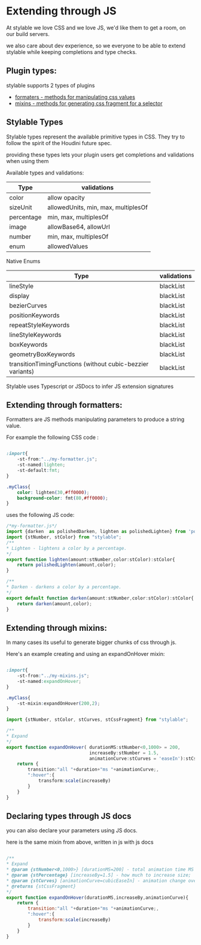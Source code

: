 # Extending through JS

At stylable we love CSS and we love JS, we'd like them to get a room, on our build servers.

we also care about dev experience, so we everyone to be able to extend stylable while keeping completions and type checks.


## Plugin types:

stylable supports 2 types of plugins
* [formaters - methods for manipulating css values]('./formaters.md)
* [mixins - methods for generating css fragment for a selector]('./mixin-syntax.md)




## Stylable Types

Stylable types represent the available primitive types in CSS. They try to follow the spirit of the Houdini future spec. 

providing these types lets your plugin users get completions and validations when using them

Available types and validations:

| Type | validations |
|----|----|
|color| allow opacity | 
|sizeUnit| allowedUnits, min, max, multiplesOf | 
|percentage| min, max, multiplesOf | 
|image| allowBase64, allowUrl | 
|number| min, max, multiplesOf | 
|enum| allowedValues |

Native Enums

| Type | validations |
|----|----|
|lineStyle| blackList |
| display | blackList |
| bezierCurves | blackList |
| positionKeywords | blackList |
| repeatStyleKeywords | blackList |
| lineStyleKeywords | blackList |
| boxKeywords | blackList |
| geometryBoxKeywords | blackList |
| transitionTimingFunctions (without cubic-bezzier variants) | blackList |



Stylable uses Typescript or JSDocs to infer JS extension signatures

## Extending through formatters:

Formatters are JS methods manipulating parameters to produce a string value.


For example the following CSS code :

```css

:import{
    -st-from:"../my-formatter.js";
    -st-named:lighten;
    -st-default:fmt;
}

.myClass{
    color: lighten(30,#ff0000);
    background-color: fmt(80,#ff0000);
}

```

uses the following JS code:

```ts
/*my-formatter.js*/
import {darken  as polishedDarken, lighten as polishedLighten} from 'polished';
import {stNumber, stColor} from "stylable";
/**
* Lighten - lightens a color by a percentage.
*/
export function lighten(amount:stNumber,color:stColor):stColor{
    return polishedLighten(amount,color);
}

/**
* Darken - darkens a color by a percentage.
*/
export default function darken(amount:stNumber,color:stColor):stColor{
    return darken(amount,color);
}

```


## Extending through mixins:

In many cases its useful to generate bigger chunks of css through js.

Here's an example creating and using an expandOnHover mixin:

```css

:import{
    -st-from:"../my-mixins.js";
    -st-named:expandOnHover;
}

.myClass{
    -st-mixin:expandOnHover(200,2);
}

```


```ts
import {stNumber, stColor, stCurves, stCssFragment} from "stylable";

/**
* Expand
*/
export function expandOnHover( durationMS:stNumber<0,1000> = 200,
                               increaseBy:stNumber = 1.5,
                               animationCurve:stCurves = 'easeIn'):stCssFragment{
    return {
        transition:"all "+duration+"ms "+animationCurve;,
        ":hover":{
            transform:scale(increaseBy)
        }
    }
}

```


## Declaring types through JS docs

you can also declare your parameters using JS docs.

here is the same mixin from above, written in js with js docs


```jsx

/**
* Expand
* @param {stNumber<0,1000>} [durationMS=200] - total animation time MS
* @param {stPercentage} [increaseBy=1.5] - how much to increase size;
* @param {stCurves} [animationCurve=cubicEaseIn] - animation change over time curve
* @returns {stCssFragment}
*/
export function expandOnHover(durationMS,increaseBy,animationCurve){
    return {
        transition:"all "+duration+"ms "+animationCurve;,
        ":hover":{
            transform:scale(increaseBy)
        }
    }
}

```


